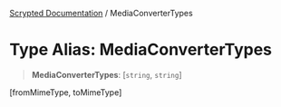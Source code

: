 [Scrypted Documentation](../globals.md) / MediaConverterTypes

# Type Alias: MediaConverterTypes

> **MediaConverterTypes**: [`string`, `string`]

[fromMimeType, toMimeType]
